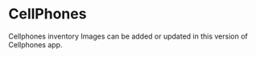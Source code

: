 # CellPhones
Cellphones inventory
Images can be added or updated in this version of Cellphones app.
